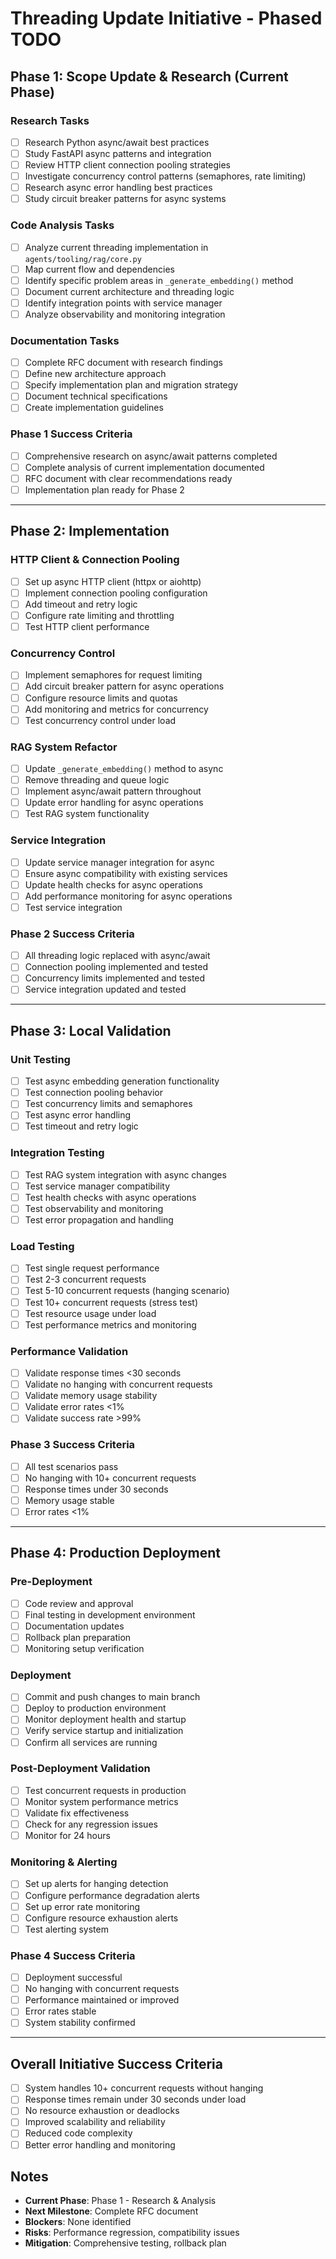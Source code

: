 # Threading Update Initiative - Phased TODO

## Phase 1: Scope Update & Research (Current Phase)

### Research Tasks
- [ ] Research Python async/await best practices
- [ ] Study FastAPI async patterns and integration
- [ ] Review HTTP client connection pooling strategies
- [ ] Investigate concurrency control patterns (semaphores, rate limiting)
- [ ] Research async error handling best practices
- [ ] Study circuit breaker patterns for async systems

### Code Analysis Tasks
- [ ] Analyze current threading implementation in `agents/tooling/rag/core.py`
- [ ] Map current flow and dependencies
- [ ] Identify specific problem areas in `_generate_embedding()` method
- [ ] Document current architecture and threading logic
- [ ] Identify integration points with service manager
- [ ] Analyze observability and monitoring integration

### Documentation Tasks
- [ ] Complete RFC document with research findings
- [ ] Define new architecture approach
- [ ] Specify implementation plan and migration strategy
- [ ] Document technical specifications
- [ ] Create implementation guidelines

### Phase 1 Success Criteria
- [ ] Comprehensive research on async/await patterns completed
- [ ] Complete analysis of current implementation documented
- [ ] RFC document with clear recommendations ready
- [ ] Implementation plan ready for Phase 2

---

## Phase 2: Implementation

### HTTP Client & Connection Pooling
- [ ] Set up async HTTP client (httpx or aiohttp)
- [ ] Implement connection pooling configuration
- [ ] Add timeout and retry logic
- [ ] Configure rate limiting and throttling
- [ ] Test HTTP client performance

### Concurrency Control
- [ ] Implement semaphores for request limiting
- [ ] Add circuit breaker pattern for async operations
- [ ] Configure resource limits and quotas
- [ ] Add monitoring and metrics for concurrency
- [ ] Test concurrency control under load

### RAG System Refactor
- [ ] Update `_generate_embedding()` method to async
- [ ] Remove threading and queue logic
- [ ] Implement async/await pattern throughout
- [ ] Update error handling for async operations
- [ ] Test RAG system functionality

### Service Integration
- [ ] Update service manager integration for async
- [ ] Ensure async compatibility with existing services
- [ ] Update health checks for async operations
- [ ] Add performance monitoring for async operations
- [ ] Test service integration

### Phase 2 Success Criteria
- [ ] All threading logic replaced with async/await
- [ ] Connection pooling implemented and tested
- [ ] Concurrency limits implemented and tested
- [ ] Service integration updated and tested

---

## Phase 3: Local Validation

### Unit Testing
- [ ] Test async embedding generation functionality
- [ ] Test connection pooling behavior
- [ ] Test concurrency limits and semaphores
- [ ] Test async error handling
- [ ] Test timeout and retry logic

### Integration Testing
- [ ] Test RAG system integration with async changes
- [ ] Test service manager compatibility
- [ ] Test health checks with async operations
- [ ] Test observability and monitoring
- [ ] Test error propagation and handling

### Load Testing
- [ ] Test single request performance
- [ ] Test 2-3 concurrent requests
- [ ] Test 5-10 concurrent requests (hanging scenario)
- [ ] Test 10+ concurrent requests (stress test)
- [ ] Test resource usage under load
- [ ] Test performance metrics and monitoring

### Performance Validation
- [ ] Validate response times <30 seconds
- [ ] Validate no hanging with concurrent requests
- [ ] Validate memory usage stability
- [ ] Validate error rates <1%
- [ ] Validate success rate >99%

### Phase 3 Success Criteria
- [ ] All test scenarios pass
- [ ] No hanging with 10+ concurrent requests
- [ ] Response times under 30 seconds
- [ ] Memory usage stable
- [ ] Error rates <1%

---

## Phase 4: Production Deployment

### Pre-Deployment
- [ ] Code review and approval
- [ ] Final testing in development environment
- [ ] Documentation updates
- [ ] Rollback plan preparation
- [ ] Monitoring setup verification

### Deployment
- [ ] Commit and push changes to main branch
- [ ] Deploy to production environment
- [ ] Monitor deployment health and startup
- [ ] Verify service startup and initialization
- [ ] Confirm all services are running

### Post-Deployment Validation
- [ ] Test concurrent requests in production
- [ ] Monitor system performance metrics
- [ ] Validate fix effectiveness
- [ ] Check for any regression issues
- [ ] Monitor for 24 hours

### Monitoring & Alerting
- [ ] Set up alerts for hanging detection
- [ ] Configure performance degradation alerts
- [ ] Set up error rate monitoring
- [ ] Configure resource exhaustion alerts
- [ ] Test alerting system

### Phase 4 Success Criteria
- [ ] Deployment successful
- [ ] No hanging with concurrent requests
- [ ] Performance maintained or improved
- [ ] Error rates stable
- [ ] System stability confirmed

---

## Overall Initiative Success Criteria

- [ ] System handles 10+ concurrent requests without hanging
- [ ] Response times remain under 30 seconds under load
- [ ] No resource exhaustion or deadlocks
- [ ] Improved scalability and reliability
- [ ] Reduced code complexity
- [ ] Better error handling and monitoring

## Notes

- **Current Phase**: Phase 1 - Research & Analysis
- **Next Milestone**: Complete RFC document
- **Blockers**: None identified
- **Risks**: Performance regression, compatibility issues
- **Mitigation**: Comprehensive testing, rollback plan
